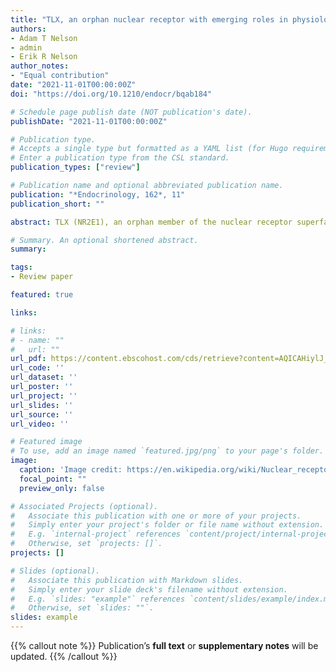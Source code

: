 ```yaml
---
title: "TLX, an orphan nuclear receptor with emerging roles in physiology and disease"
authors:
- Adam T Nelson
- admin
- Erik R Nelson
author_notes:
- "Equal contribution"
date: "2021-11-01T00:00:00Z"
doi: "https://doi.org/10.1210/endocr/bqab184"

# Schedule page publish date (NOT publication's date).
publishDate: "2021-11-01T00:00:00Z"

# Publication type.
# Accepts a single type but formatted as a YAML list (for Hugo requirements).
# Enter a publication type from the CSL standard.
publication_types: ["review"]

# Publication name and optional abbreviated publication name.
publication: "*Endocrinology, 162*, 11"
publication_short: ""

abstract: TLX (NR2E1), an orphan member of the nuclear receptor superfamily, is a transcription factor that has been described to be generally repressive in nature. It has been implicated in several aspects of physiology and disease. TLX is best known for its ability to regulate the proliferation of neural stem cells and retinal progenitor cells. Dysregulation, overexpression, or loss of TLX expression has been characterized in numerous studies focused on a diverse range of pathological conditions, including abnormal brain development, psychiatric disorders, retinopathies, metabolic disease, and malignant neoplasm. Despite the lack of an identified endogenous ligand, several studies have described putative synthetic and natural TLX ligands, suggesting that this receptor may serve as a therapeutic target. Therefore, this article aims to briefly review what is known about TLX structure and function in normal physiology, and provide an overview of TLX in regard to pathological conditions. Particular emphasis is placed on TLX and cancer, and the potential utility of this receptor as a therapeutic target.

# Summary. An optional shortened abstract.
summary: 

tags:
- Review paper

featured: true

links:

# links:
# - name: ""
#   url: ""
url_pdf: https://content.ebscohost.com/cds/retrieve?content=AQICAHiylJ_bvOB56hI8UzTN6Ryruh7a0kiIBN_ANwtaWYjmxwH6vJtSyVOtmmgu97PXuDs4AAAA4jCB3wYJKoZIhvcNAQcGoIHRMIHOAgEAMIHIBgkqhkiG9w0BBwEwHgYJYIZIAWUDBAEuMBEEDADAVrpRHRV1U9k94wIBEICBmnY6vexjMw5Z4F0jVYZVJiPNDXgofWaV-G6zEWd6GhM-kDytnDLTEdImE43LL_3VgwHEl1uBXwXFK14tdcrwiC1kDNcC9StVfmrw9rTKtKbtvCRlbLUlpzgWtoBJIzBYq9Hd1HhYHZYEJK2IZmXIOqQ56qdiF5r-KpBEN2P1JIOYMvA2gzmkJrNZLVb-GTaX91LqsMM575t3mWU=
url_code: ''
url_dataset: ''
url_poster: ''
url_project: ''
url_slides: ''
url_source: ''
url_video: ''

# Featured image
# To use, add an image named `featured.jpg/png` to your page's folder. 
image:
  caption: 'Image credit: https://en.wikipedia.org/wiki/Nuclear_receptor#/media/File:RORC_3L0L.png'
  focal_point: ""
  preview_only: false

# Associated Projects (optional).
#   Associate this publication with one or more of your projects.
#   Simply enter your project's folder or file name without extension.
#   E.g. `internal-project` references `content/project/internal-project/index.md`.
#   Otherwise, set `projects: []`.
projects: []

# Slides (optional).
#   Associate this publication with Markdown slides.
#   Simply enter your slide deck's filename without extension.
#   E.g. `slides: "example"` references `content/slides/example/index.md`.
#   Otherwise, set `slides: ""`.
slides: example
---
```


{{% callout note %}}
Publication’s **full text** or **supplementary notes** will be updated.
{{% /callout %}}

